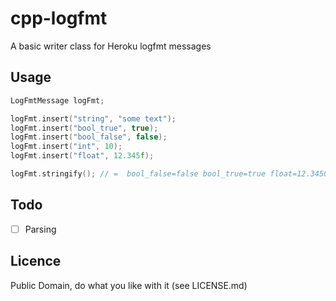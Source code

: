 # cpp-logfmt
A basic writer class for Heroku logfmt messages

## Usage

```cpp
LogFmtMessage logFmt;

logFmt.insert("string", "some text");
logFmt.insert("bool_true", true);
logFmt.insert("bool_false", false);
logFmt.insert("int", 10);
logFmt.insert("float", 12.345f);

logFmt.stringify(); // =  bool_false=false bool_true=true float=12.345000 int=10 string="some text"
```

## Todo

- [ ] Parsing

## Licence
Public Domain, do what you like with it (see LICENSE.md)

